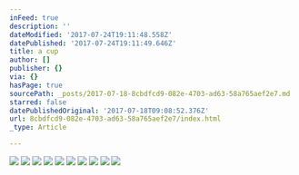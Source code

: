 ```yaml
---
inFeed: true
description: ''
dateModified: '2017-07-24T19:11:48.558Z'
datePublished: '2017-07-24T19:11:49.646Z'
title: a cup
author: []
publisher: {}
via: {}
hasPage: true
sourcePath: _posts/2017-07-18-8cbdfcd9-082e-4703-ad63-58a765aef2e7.md
starred: false
datePublishedOriginal: '2017-07-18T09:08:52.376Z'
url: 8cbdfcd9-082e-4703-ad63-58a765aef2e7/index.html
_type: Article

---
```

![](https://the-grid-user-content.s3-us-west-2.amazonaws.com/0ed5ca75-c4ad-4281-948c-d441969005f8.jpg)
![](https://the-grid-user-content.s3-us-west-2.amazonaws.com/da2299a9-ed52-48b6-bc52-0f58d0235d14.jpg)
![](https://the-grid-user-content.s3-us-west-2.amazonaws.com/54c0cc3c-4d1b-46af-b5d6-08b41270553a.jpg)
![](https://the-grid-user-content.s3-us-west-2.amazonaws.com/12220322-c41d-4797-8dd5-49e8875518dd.jpg)
![](https://the-grid-user-content.s3-us-west-2.amazonaws.com/3499e88f-e381-4f5c-b58b-6db5450cf9bf.jpg)
![](https://the-grid-user-content.s3-us-west-2.amazonaws.com/f0d7c46a-7ee4-47c5-9fd3-ff15699fd3e6.jpg)
![](https://the-grid-user-content.s3-us-west-2.amazonaws.com/27b780eb-a990-485f-81c5-811bf9f8ea18.jpg)
![](https://the-grid-user-content.s3-us-west-2.amazonaws.com/b4a47576-780b-4ef6-8028-51945324600f.jpg)
![](https://the-grid-user-content.s3-us-west-2.amazonaws.com/f7e05599-b5c3-43f7-9992-e92cc9a25a92.jpg)
![](https://the-grid-user-content.s3-us-west-2.amazonaws.com/0171eaab-fa89-4236-85c6-362b45f3f2ac.jpg)